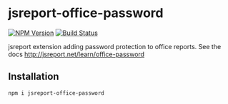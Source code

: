 # jsreport-office-password

[![NPM Version](http://img.shields.io/npm/v/jsreport-office-password.svg?style=flat-square)](https://npmjs.com/package/jsreport-office-password)
[![Build Status](https://travis-ci.org/jsreport/jsreport-office-password.png?branch=master)](https://travis-ci.org/jsreport/jsreport-office-password)

jsreport extension adding password protection to office reports.
See the docs http://jsreport.net/learn/office-password

## Installation

```
npm i jsreport-office-password
```
